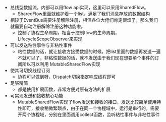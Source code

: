 - 总线型数据流，内部可以用flow api实现，这里可以采用SharedFlow。
    - SharedFlow里面就维护着一个list，满足了我们消息存放的数据结构
- 相较于EventBus需要注册解除注册，相信各位大佬们肯定很烦了，那么我们就需要自动注册解除注册这种功能啦。
    - 控制了协程生命周期，相当于控制flow的生命周期，LifecycleScopeObserver来实现
- 可以发送粘性事件与非粘性事件
    - 粘性数据的话，就让接收方接受数据的时候，把list里面的数据再发送一遍不就可以了，非粘性数据的话，就不发送由于我们现在想要单个事件的订阅所以可以利用 MutableSharedFlow实现
- 使其可切换线程订阅
    - 协程可以做到呀，Dispatch切换指定响应线程即可
- 足够精简
    - 都是使用扩展函数，非常方便对原有方法的扩展
- 可实现发送和接收核心功能
    - MutableSharedFlow实现了flow发送和接收的接口，发送比较简单使用特性即可，接收稍微繁琐点，由于在同一个协程域中，运行是串行的，需要开两个协程域，分别在里面调用collect函数，监听粘性事件与非粘性事件